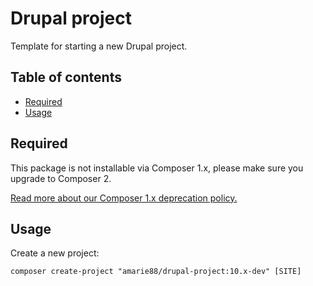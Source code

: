 # Drupal project

Template for starting a new Drupal project.

## Table of contents

- [Required](#required)
- [Usage](#usage)

## Required

This package is not installable via Composer 1.x, please make sure you upgrade to Composer 2.

[Read more about our Composer 1.x deprecation policy.](https://blog.packagist.com/deprecating-composer-1-support/)

## Usage

Create a new project:
```
composer create-project "amarie88/drupal-project:10.x-dev" [SITE]
```
